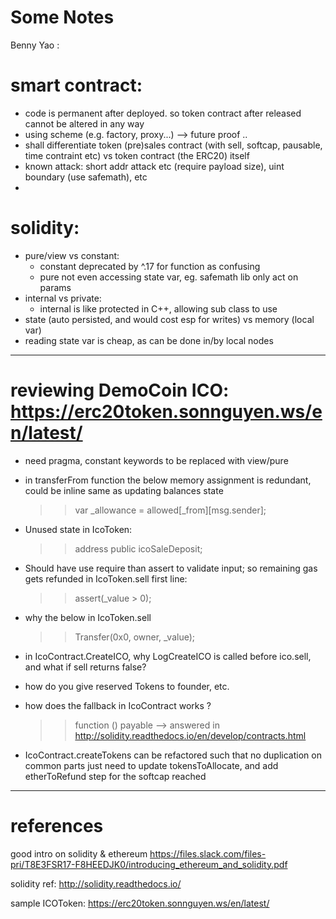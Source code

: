 # Some Notes
  Benny Yao :

# smart contract:
  - code is permanent after deployed. so token contract after released cannot be altered in any way
  - using scheme (e.g. factory, proxy...) --> future proof ..
  - shall differentiate token (pre)sales contract (with sell, softcap, pausable, time contraint etc) vs token contract (the ERC20) itself
  - known attack:
          short addr attack etc (require payload size),
          uint boundary (use safemath), etc
  -


# solidity:
  - pure/view vs constant:
     * constant deprecated by ^.17 for function as confusing
     * pure not even accessing state var, eg. safemath lib only act on params
 - internal vs private:
     * internal is like protected in C++, allowing sub class to use
 - state (auto persisted, and would cost esp for writes) vs memory (local var)
 - reading state var is cheap, as can be done in/by local nodes


----

# reviewing DemoCoin ICO: https://erc20token.sonnguyen.ws/en/latest/
- need pragma, constant keywords to be replaced with view/pure
- in transferFrom function the below memory assignment is redundant, could be inline same as updating balances state
    >> var _allowance = allowed[_from][msg.sender];
- Unused state in IcoToken:
    >> address public icoSaleDeposit;
- Should have use require than assert to validate input; so remaining gas gets refunded
    in IcoToken.sell first line:
    >> assert(_value > 0);
- why the below in IcoToken.sell
    >> Transfer(0x0, owner, _value);

- in IcoContract.CreateICO, why LogCreateICO is called before ico.sell, and what if sell returns false?
- how do you give reserved Tokens to founder, etc.
- how does the fallback in IcoContract works ?
    >> function () payable
   --> answered in http://solidity.readthedocs.io/en/develop/contracts.html
- IcoContract.createTokens can be refactored such that no duplication on common parts just need to update tokensToAllocate, and add etherToRefund step for the softcap reached

----
# references

good intro on solidity & ethereum
  https://files.slack.com/files-pri/T8E3FSR17-F8HEEDJK0/introducing_ethereum_and_solidity.pdf

solidity ref:
  http://solidity.readthedocs.io/

sample ICOToken:
  https://erc20token.sonnguyen.ws/en/latest/
